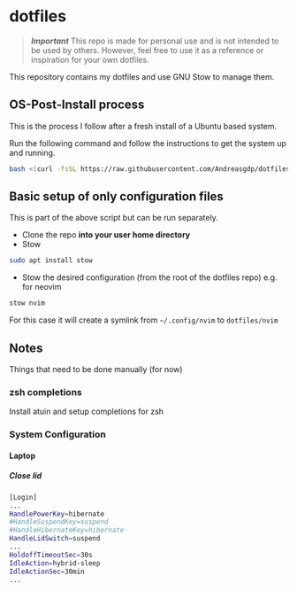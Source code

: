 # dotfiles

> **_Important_** This repo is made for personal use and is not intended to be used by others. However, feel free to use it as a reference or inspiration for your own dotfiles.

This repository contains my dotfiles and use GNU Stow to manage them.

## OS-Post-Install process

This is the process I follow after a fresh install of a Ubuntu based system.

Run the following command and follow the instructions to get the system up and running.

```bash
bash <(curl -fsSL https://raw.githubusercontent.com/Andreasgdp/dotfiles/master/install-scripts/entrypoint.sh)
```

## Basic setup of only configuration files

This is part of the above script but can be run separately.

- Clone the repo **into your user home directory**
- Stow

```bash
sudo apt install stow
```

- Stow the desired configuration (from the root of the dotfiles repo) e.g. for neovim

```bash
stow nvim
```

For this case it will create a symlink from `~/.config/nvim` to `dotfiles/nvim`

## Notes

Things that need to be done manually (for now)

### zsh completions

Install atuin and setup completions for zsh

### System Configuration

#### Laptop

##### Close lid

```bash
[Login]
...
HandlePowerKey=hibernate
#HandleSuspendKey=suspend
#HandleHibernateKey=hibernate
HandleLidSwitch=suspend
...
HoldoffTimeoutSec=30s
IdleAction=hybrid-sleep
IdleActionSec=30min
...
```

